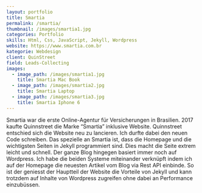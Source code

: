 ```yaml
---
layout: portfolio
title: Smartia
permalink: /smartia/
thumbnail: /images/smartia1.jpg
categories: Portfolio 
skills: Html, Css, JavaScript, Jekyll, Wordpress
website: https://www.smartia.com.br
kategorie: Webdesign
client: QuinStreet
field: Leads-Collecting
images:
  - image_path: /images/smartia1.jpg
    title: Smartia Mac Book
  - image_path: /images/smartia2.jpg
    title: Smartia Laptop
  - image_path: /images/smartia3.jpg
    title: Smartia Iphone 6
---
```


Smartia war die erste Online-Agentur für Versicherungen in Brasilien. 2017 kaufte Quinnstreet die Marke “Smartia” inklusive Website. Quinnstreet entschied sich die Website neu zu lancieren. Ich durfte dabei den neuen Code schreiben. Das spezielle an Smartia ist, dass die Homepage und die wichtigsten Seiten in Jekyll programmiert sind. Dies macht die Seite extrem leicht und schnell. Der ganze Blog hingegen basiert immer noch auf Wordpress. Ich habe die beiden Systeme miteinander verknüpft indem ich auf der Homepage die neuesten Artikel vom Blog via Rest API einbinde. So ist der geniesst der Hauptteil der Website die Vorteile von Jekyll und kann trotzdem auf Inhalte von Wordpress zugreifen ohne dabei an Performance einzubüssen.
